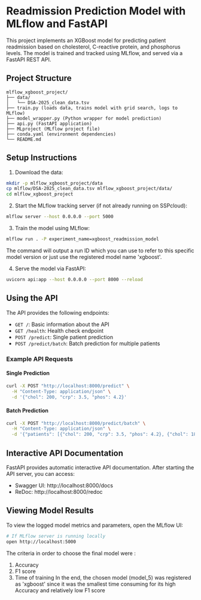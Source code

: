 # Readmission Prediction Model with MLflow and FastAPI

This project implements an XGBoost model for predicting patient readmission based on cholesterol, C-reactive protein, and phosphorus levels. The model is trained and tracked using MLflow, and served via a FastAPI REST API.

## Project Structure

```
mlflow_xgboost_project/
├── data/
│   └── DSA-2025_clean_data.tsv
├── train.py (loads data, trains model with grid search, logs to MLflow)
├── model_wrapper.py (Python wrapper for model prediction)
├── api.py (FastAPI application)
├── MLproject (MLflow project file)
├── conda.yaml (environment dependencies)
└── README.md
```

## Setup Instructions

1. Download the data:

```bash
mkdir -p mlflow_xgboost_project/data
cp mlflow/DSA-2025_clean_data.tsv mlflow_xgboost_project/data/
cd mlflow_xgboost_project
```

2. Start the MLflow tracking server (if not already running on SSPcloud):

```bash
mlflow server --host 0.0.0.0 --port 5000
```

3. Train the model using MLflow:

```bash
mlflow run . -P experiment_name=xgboost_readmission_model
```

The command will output a run ID which you can use to refer to this specific model version or  just use the registered model name 'xgboost'.

4. Serve the model via FastAPI:

```bash
uvicorn api:app --host 0.0.0.0 --port 8000 --reload
```

## Using the API

The API provides the following endpoints:

- `GET /`: Basic information about the API
- `GET /health`: Health check endpoint
- `POST /predict`: Single patient prediction
- `POST /predict/batch`: Batch prediction for multiple patients

### Example API Requests

#### Single Prediction

```bash
curl -X POST "http://localhost:8000/predict" \
  -H "Content-Type: application/json" \
  -d '{"chol": 200, "crp": 3.5, "phos": 4.2}'
```

#### Batch Prediction

```bash
curl -X POST "http://localhost:8000/predict/batch" \
  -H "Content-Type: application/json" \
  -d '{"patients": [{"chol": 200, "crp": 3.5, "phos": 4.2}, {"chol": 180, "crp": 2.8, "phos": 3.9}]}'
```

## Interactive API Documentation

FastAPI provides automatic interactive API documentation. After starting the API server, you can access:

- Swagger UI: http://localhost:8000/docs
- ReDoc: http://localhost:8000/redoc

## Viewing Model Results

To view the logged model metrics and parameters, open the MLflow UI:

```bash
# If MLflow server is running locally
open http://localhost:5000
```
The criteria in order to choose the final model were :
1. Accuracy
2. F1 score
3. Time of training
In the end, the chosen model (model_5) was registered as 'xgboost' since it was the smallest time consuming for its high Accuracy and relatively low F1 score